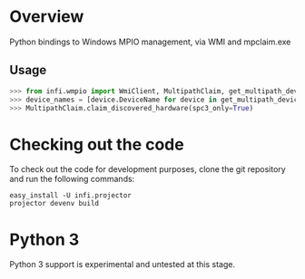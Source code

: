 Overview
========
Python bindings to Windows MPIO management, via WMI and mpclaim.exe

Usage
-----

```python
>>> from infi.wmpio import WmiClient, MultipathClaim, get_multipath_devices
>>> device_names = [device.DeviceName for device in get_multipath_devices(WmiClient())]
>>> MultipathClaim.claim_discovered_hardware(spc3_only=True)
```

Checking out the code
=====================

To check out the code for development purposes, clone the git repository and run the following commands:

    easy_install -U infi.projector
    projector devenv build

Python 3
========
Python 3 support is experimental and untested at this stage.
